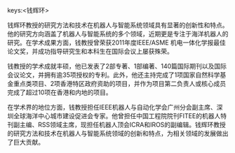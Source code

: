 keys:<钱辉环>


钱辉环教授的研究方法和技术在机器人与智能系统领域具有显著的创新性和特点。他的研究方向涵盖了机器人与智能系统的多个领域，近期更是专注于海洋机器人的研究。在学术成果方面，钱教授曾荣获2011年度IEEE/ASME 机电一体化学报最佳论文奖，并成功指导研究生和本科生在国际会议上屡获殊荣。

钱教授的学术成就丰硕，他已发表了2部专著、1部编著、140篇国际期刊以及国际会议论文，并拥有逾35项授权的专利。此外，他还主持完成了1项国家自然科学基金重点类项目、2项香港特区政府资助的项目，并作为项目第二负责人或核心成员完成了超过10项在香港和内地的项目。

在学术界的地位方面，钱教授担任IEEE机器人与自动化学会广州分会副主席、深圳全球海洋中心城市建设促进会专家。他曾担任中国工程院院刊FITEE的机器人特刊副主编、RSS领域主席，现担任机器人顶会ICRA和IROS的副编辑。钱辉环教授的研究方法和技术在机器人与智能系统领域的创新和特点，为相关领域的发展做出了巨大贡献。